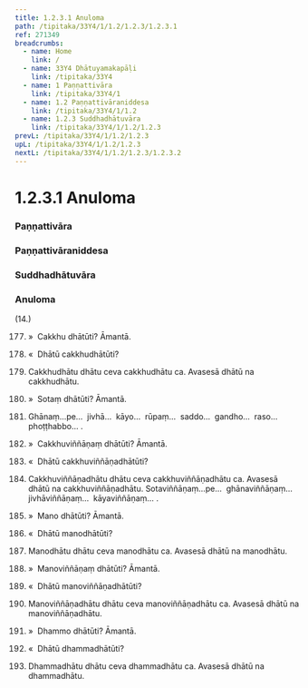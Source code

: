 ```yaml
---
title: 1.2.3.1 Anuloma
path: /tipitaka/33Y4/1/1.2/1.2.3/1.2.3.1
ref: 271349
breadcrumbs:
  - name: Home
    link: /
  - name: 33Y4 Dhātuyamakapāḷi
    link: /tipitaka/33Y4
  - name: 1 Paṇṇattivāra
    link: /tipitaka/33Y4/1
  - name: 1.2 Paṇṇattivāraniddesa
    link: /tipitaka/33Y4/1/1.2
  - name: 1.2.3 Suddhadhātuvāra
    link: /tipitaka/33Y4/1/1.2/1.2.3
prevL: /tipitaka/33Y4/1/1.2/1.2.3
upL: /tipitaka/33Y4/1/1.2/1.2.3
nextL: /tipitaka/33Y4/1/1.2/1.2.3/1.2.3.2
---
```


# 1.2.3.1 Anuloma

### Paṇṇattivāra

### Paṇṇattivāraniddesa

### Suddhadhātuvāra

### Anuloma

(14.)

177. »  Cakkhu dhātūti? Āmantā.

178. «  Dhātū cakkhudhātūti?

179. Cakkhudhātu dhātu ceva cakkhudhātu ca. Avasesā dhātū na cakkhudhātu.

180. »  Sotaṃ dhātūti? Āmantā.

181. Ghānaṃ…pe…  jivhā…  kāyo…  rūpaṃ…  saddo…  gandho…  raso…  phoṭṭhabbo… .

182. »  Cakkhuviññāṇaṃ dhātūti? Āmantā.

183. «  Dhātū cakkhuviññāṇadhātūti?

184. Cakkhuviññāṇadhātu dhātu ceva cakkhuviññāṇadhātu ca. Avasesā dhātū na cakkhuviññāṇadhātu. Sotaviññāṇaṃ…pe…  ghānaviññāṇaṃ…  jivhāviññāṇaṃ…  kāyaviññāṇaṃ… .

185. »  Mano dhātūti? Āmantā.

186. «  Dhātū manodhātūti?

187. Manodhātu dhātu ceva manodhātu ca. Avasesā dhātū na manodhātu.

188. »  Manoviññāṇaṃ dhātūti? Āmantā.

189. «  Dhātū manoviññāṇadhātūti?

190. Manoviññāṇadhātu dhātu ceva manoviññāṇadhātu ca. Avasesā dhātū na manoviññāṇadhātu.

191. »  Dhammo dhātūti? Āmantā.

192. «  Dhātū dhammadhātūti?

193. Dhammadhātu dhātu ceva dhammadhātu ca. Avasesā dhātū na dhammadhātu.


